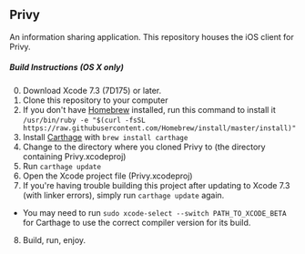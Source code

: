 ## Privy
An information sharing application. This repository houses the iOS client for Privy.

##### Build Instructions (OS X only)
0. Download Xcode 7.3 (7D175) or later.
1. Clone this repository to your computer
2. If you don't have [Homebrew](http://brew.sh) installed, run this command to install it `/usr/bin/ruby -e "$(curl -fsSL https://raw.githubusercontent.com/Homebrew/install/master/install)"`
3. Install [Carthage](https://github.com/Carthage/Carthage) with `brew install carthage`
4. Change to the directory where you cloned Privy to (the directory containing Privy.xcodeproj)
5. Run `carthage update`
6. Open the Xcode project file (Privy.xcodeproj)
7. If you're having trouble building this project after updating to Xcode 7.3 (with linker errors), simply run `carthage update` again.
  - You may need to run `sudo xcode-select --switch PATH_TO_XCODE_BETA` for Carthage to use the correct compiler version for its build.
8. Build, run, enjoy.
